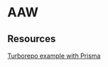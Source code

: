 # AAW

## Resources

[Turborepo example with Prisma](https://github.com/vercel/turbo/tree/main/examples/with-prisma)